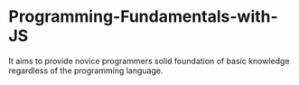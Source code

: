 # Programming-Fundamentals-with-JS
It aims to provide novice programmers solid foundation of basic knowledge regardless of the programming language.
